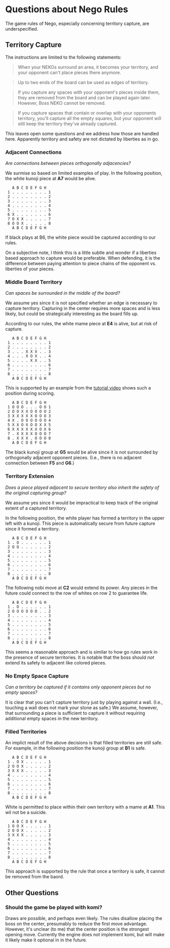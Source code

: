 # Questions about Nego Rules

The game rules of Nego, especially concerning territory capture, are
underspecified.

## Territory Capture

The instructions are limited to the following statements:

> When your NEKOs surround an area, it becomes your territory, and your opponent
can't place pieces there anymore.

> Up to two ends of the board can be used as edges of territory.

> If you capture any spaces with your opponent's pieces inside them, they are
removed from the board and can be played again later. However, Boss NEKO cannot
be removed.

> If you capture spaces that contain or overlap with your opponents territory,
you'll capture all the empty squares, but your opponent will still keep the
territory they've already captured.

This leaves open some questions and we address how those are handled here.
Apparently territory and safety are not dictated by liberties as in go.

### Adjacent Connections

*Are connections between pieces orthogonally adjacencies?*

We surmise so based on limited examples of play. In the following position,
the white kunoji piece at **A7** would be alive.


````
   A B C D E F G H
 1 . . . . . . . . 1
 2 . . . . . . . . 2
 3 . . . . . . . . 3
 4 . . . . . . . . 4
 5 . . . . . . . . 5
 6 X . . . . . . . 6
 7 O X X . . . . . 7
 8 O O X . . . . . 8
   A B C D E F G H
````

If black plays at B6, the white piece would be captured according to our
rules.

On a subjective note, I think this is a little subtle and wonder if a liberties
based approach to capture would be preferable. When defending, it is the
difference between paying attention to piece chains of the opponent vs.
liberties of your pieces.

### Middle Board Territory

*Can spaces be surrounded in the middle of the board?*

We assume yes since it is not specified whether an edge is necessary to capture
territory. Capturing in the center requires more spaces and is less likely, but
could be strategically interesting as the board fills up.

According to our rules, the white mame piece at **E4** is alive, but at risk of
capture.

````
   A B C D E F G H
 1 . . . . . . . . 1
 2 . . . . . . . . 2
 3 . . . X X X . . 3
 4 . . . X O X . . 4
 5 . . . . X X . . 5
 6 . . . . . . . . 6
 7 . . . . . . . . 7
 8 . . . . . . . . 8
   A B C D E F G H
````

This is supported by an example from the
[tutorial video](https://www.youtube.com/watch?v=I8lCrK9Mjtk&t=43s) shows
such a position during scoring.

````
   A B C D E F G H
 1 O O O . . . O O 1
 2 O O X X O O O O 2
 3 X X X X X O O O 3
 4 X . O O O O O O 4
 5 X X O X O O X X 5
 6 X X X X X X O X 6
 7 . X X X X O O O 7
 8 . X X X . O O O 8
   A B C D E F G H
````

The black kunoji group at **G5** would be alive since it is not surrounded by
orthogonally adjacent opponent pieces. (I.e., there is no adjacent connection
between **F5** and **G6**.)


### Territory Extension

*Does a piece played adjacent to secure territory also inherit the safety
of the original capturing group?*

We assume yes since it would be impractical to keep track of the original
extent of a captured territory.

In the following position, the white player has formed a territory in the
upper left with a kunoji. This piece is automatically secure from future
capture since it formed a territory.

````
   A B C D E F G H
 1 . O . . . . . . 1
 2 O O . . . . . . 2
 3 . . . . . . . . 3
 4 . . . . . . . . 4
 5 . . . . . . . . 5
 6 . . . . . . . . 6
 7 . . . . . . . . 7
 8 . . . . . . . . 8
   A B C D E F G H
````

The following nobi move at **C2** would extend its power. Any pieces in the future
could connect to the row of whites on row 2 to guarantee life.

````
   A B C D E F G H
 1 . O . . . . . . 1
 2 O O O O O O . . 2
 3 . . . . . . . . 3
 4 . . . . . . . . 4
 5 . . . . . . . . 5
 6 . . . . . . . . 6
 7 . . . . . . . . 7
 8 . . . . . . . . 8
   A B C D E F G H
````

This seems a reasonable approach and is similar to how go rules work in the
presence of secure territories. It is notable that the boss should *not* extend
its safety to adjacent like colored pieces.

### No Empty Space Capture

*Can a territory be captured if it contains only opponent pieces but no empty
spaces?*

It is clear that you can't capture territory just by playing against a wall.
(I.e., touching a wall does not mark your stone as safe.) We assume, however,
that surrounding a piece is sufficient to capture it without requiring
additional empty spaces in the new territory.

### Filled Territories

An implict result of the above decisions is that filled territories are still safe.
For example, in the following position the kunoji group at **B1** is safe.

````
   A B C D E F G H
 1 . O X . . . . . 1
 2 O O X . . . . . 2
 3 X X X . . . . . 3
 4 . . . . . . . . 4
 5 . . . . . . . . 5
 6 . . . . . . . . 6
 7 . . . . . . . . 7
 8 . . . . . . . . 8
   A B C D E F G H
````

White is permitted to place within their own territory with a mame at **A1**. This
wil not be a suicide.

````
   A B C D E F G H
 1 O O X . . . . . 1
 2 O O X . . . . . 2
 3 X X X . . . . . 3
 4 . . . . . . . . 4
 5 . . . . . . . . 5
 6 . . . . . . . . 6
 7 . . . . . . . . 7
 8 . . . . . . . . 8
   A B C D E F G H
````

This approach is supported by the rule that once a territory is safe, it cannot
be removed from the baord.

## Other Questions

### Should the game be played with komi?

Draws are possible, and perhaps even likely. The rules disallow placing the
boss on the center, presumably to reduce the first move advantage. However,
it's unclear (to me) that the center position is the strongest opening move.
Currently the engine does not implement komi, but will make it likely make it
optional in in the future.
